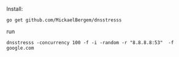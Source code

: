 Install:

```
go get github.com/MickaelBergem/dnsstresss
```

run

```
dnsstresss -concurrency 100 -f -i -random -r "8.8.8.8:53"  -f google.com
```
